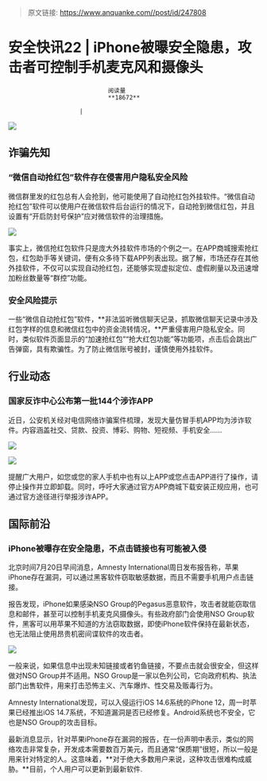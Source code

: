 > 原文链接: https://www.anquanke.com//post/id/247808 


# 安全快讯22 | iPhone被曝安全隐患，攻击者可控制手机麦克风和摄像头


                                阅读量   
                                **18672**
                            
                        |
                        
                                                                                    



[![](https://p5.ssl.qhimg.com/t01d156e97a93b605fb.png)](https://p5.ssl.qhimg.com/t01d156e97a93b605fb.png)



## 诈骗先知

### “微信自动抢红包”软件存在侵害用户隐私安全风险

微信群里发的红包总有人会抢到，他可能使用了自动抢红包外挂软件。“微信自动抢红包”软件可以使用户在微信软件后台运行的情况下，自动抢到微信红包，并且设置有“开启防封号保护”应对微信软件的治理措施。

[![](https://p3.ssl.qhimg.com/t01d9b20a923e215673.jpg)](https://p3.ssl.qhimg.com/t01d9b20a923e215673.jpg)

事实上，微信抢红包软件只是庞大外挂软件市场的个例之一。在APP商城搜索抢红包，红包助手等关键词，便有众多待下载APP列表出现。据了解，市场还存在其他外挂软件，不仅可以实现自动抢红包，还能够实现虚拟定位、虚假刷量以及迅速增加粉丝数量等“群控”功能。



### 安全风险提示

一些“微信自动抢红包”软件，**非法监听微信聊天记录，抓取微信聊天记录中涉及红包字样的信息和微信红包中的资金流转情况，**严重侵害用户隐私安全。同时，类似软件页面显示的“加速抢红包”“抢大红包功能”等功能项，点击后会跳出广告弹窗，具有欺骗性。为了防止微信账号被封，谨慎使用外挂软件。



## 行业动态

### 国家反诈中心公布第一批144个涉诈APP

近日，公安机关经对电信网络诈骗案件梳理，发现大量仿冒手机APP均为涉诈软件。内容涵盖社交、贷款、投资、博彩、购物、短视频、手机安全……

[![](https://p5.ssl.qhimg.com/t01d918d1467f2df4e6.png)](https://p5.ssl.qhimg.com/t01d918d1467f2df4e6.png)

[![](https://p0.ssl.qhimg.com/t01a20e7088e05eebf8.png)](https://p0.ssl.qhimg.com/t01a20e7088e05eebf8.png)

提醒广大用户，如您或您的家人手机中也有以上APP或您点击APP进行了操作，请停止操作并立即卸载。同时，呼吁大家通过官方APP商城下载安装正规应用，也可通过官方途径进行举报涉诈APP。



## 国际前沿

### iPhone被曝存在安全隐患，不点击链接也有可能被入侵

北京时间7月20日早间消息，Amnesty International周日发布报告称，苹果iPhone存在漏洞，可以通过黑客软件窃取敏感数据，而且不需要手机用户点击链接。

报告发现，iPhone如果感染NSO Group的Pegasus恶意软件，攻击者就能窃取信息和邮件，甚至可以控制手机麦克风摄像头。有些政府部门会使用NSO Group软件，黑客可以用苹果不知道的方法窃取数据，即使iPhone软件保持在最新状态，也无法阻止使用昂贵机密间谍软件的攻击者。

[![](https://p1.ssl.qhimg.com/t014e8ed72c560583ec.png)](https://p1.ssl.qhimg.com/t014e8ed72c560583ec.png)

一般来说，如果信息中出现未知链接或者钓鱼链接，不要点击就会很安全，但这样做对NSO Group并不适用。NSO Group是一家以色列公司，它向政府机构、执法部门出售软件，用来打击恐怖主义、汽车爆炸、性交易及贩毒行为。

Amnesty International发现，可以入侵运行iOS 14.6系统的iPhone 12，周一时苹果已经推出iOS 14.7系统，不知道漏洞是否已经修复。Android系统也不安全，它也是NSO Group的攻击目标。

最新消息显示，针对苹果iPhone存在漏洞的报告，在一份声明中表示，类似的网络攻击非常复杂，开发成本需要数百万美元，而且通常“保质期”很短，所以一般是用来针对特定的人。这意味着，**对于绝大多数用户来说，这种攻击很难构成威胁。**目前，个人用户可以更新到最新软件.
